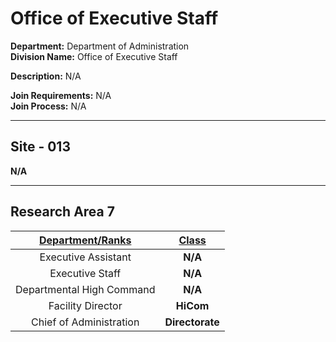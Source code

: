 # Office of Executive Staff

**Department:** Department of Administration  
**Division Name:** Office of Executive Staff

**Description:** N/A

**Join Requirements:** N/A  
**Join Process:** N/A

---

## Site - 013
**N/A**

---

## Research Area 7
| **<ins>Department/Ranks</ins>** | **<ins>Class</ins>** |
|:---:|:---:|
| Executive Assistant | **N/A** |
| Executive Staff | **N/A** |
| Departmental High Command | **N/A** |
| Facility Director | **HiCom** |
| Chief of Administration | **Directorate** |